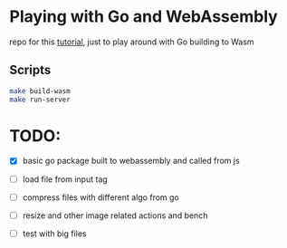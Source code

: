 # Playing with Go and WebAssembly

repo for this [tutorial](https://golangbot.com/webassembly-using-go/), just to play around with Go building to Wasm

## Scripts

```bash
make build-wasm 
make run-server
```

# TODO:
- [x] basic go package built to webassembly and called from js
- [ ] load file from input tag

- [ ] compress files with different algo from go
- [ ] resize and other image related actions and bench
- [ ] test with big files